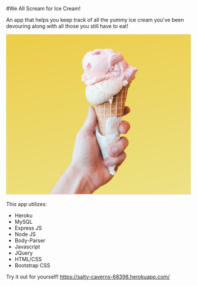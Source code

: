 #We All Scream for Ice Cream!

An app that helps you keep track of all the yummy ice cream you've been devouring along with all those you still have to eat!

![ice cream](/public/images/iceCream.png)

This app utilizes:
* Heroku
* MySQL
* Express JS
* Node JS
* Body-Parser
* Javascript
* JQuery
* HTML/CSS
* Bootstrap CSS

Try it out for yourself! https://salty-caverns-68398.herokuapp.com/
